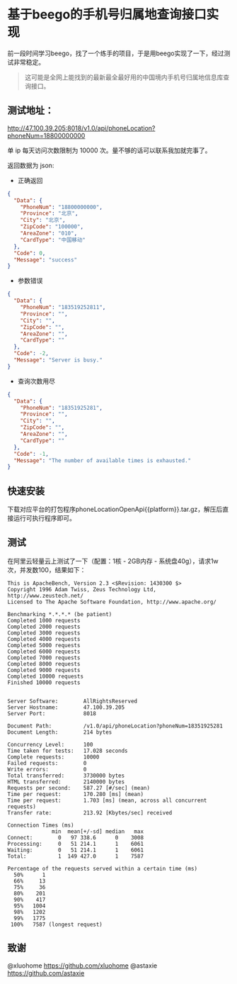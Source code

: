 # 基于beego的手机号归属地查询接口实现

前一段时间学习beego，找了一个练手的项目，于是用beego实现了一下，经过测试非常稳定。

> 这可能是全网上能找到的最新最全最好用的中国境内手机号归属地信息库查询接口。

## 测试地址：
http://47.100.39.205:8018/v1.0/api/phoneLocation?phoneNum=18800000000

单 ip 每天访问次数限制为 10000 次。量不够的话可以联系我加就完事了。

返回数据为 json:
- 正确返回
```json
{
  "Data": {
    "PhoneNum": "18800000000",
    "Province": "北京",
    "City": "北京",
    "ZipCode": "100000",
    "AreaZone": "010",
    "CardType": "中国移动"
  },
  "Code": 0,
  "Message": "success"
}
```
- 参数错误
```json
{
  "Data": {
    "PhoneNum": "183519252811",
    "Province": "",
    "City": "",
    "ZipCode": "",
    "AreaZone": "",
    "CardType": ""
  },
  "Code": -2,
  "Message": "Server is busy."
}
```

- 查询次数用尽
```json
{
  "Data": {
    "PhoneNum": "18351925281",
    "Province": "",
    "City": "",
    "ZipCode": "",
    "AreaZone": "",
    "CardType": ""
  },
  "Code": -1,
  "Message": "The number of available times is exhausted."
}
```

## 快速安装

下载对应平台的打包程序phoneLocationOpenApi{{platform}}.tar.gz，解压后直接运行可执行程序即可。

## 测试
在阿里云轻量云上测试了一下（配置：1核 - 2GB内存 - 系统盘40g），请求1w次，并发数100，结果如下：

```
This is ApacheBench, Version 2.3 <$Revision: 1430300 $>
Copyright 1996 Adam Twiss, Zeus Technology Ltd, http://www.zeustech.net/
Licensed to The Apache Software Foundation, http://www.apache.org/

Benchmarking *.*.*.* (be patient)
Completed 1000 requests
Completed 2000 requests
Completed 3000 requests
Completed 4000 requests
Completed 5000 requests
Completed 6000 requests
Completed 7000 requests
Completed 8000 requests
Completed 9000 requests
Completed 10000 requests
Finished 10000 requests


Server Software:        AllRightsReserved
Server Hostname:        47.100.39.205
Server Port:            8018

Document Path:          /v1.0/api/phoneLocation?phoneNum=18351925281
Document Length:        214 bytes

Concurrency Level:      100
Time taken for tests:   17.028 seconds
Complete requests:      10000
Failed requests:        0
Write errors:           0
Total transferred:      3730000 bytes
HTML transferred:       2140000 bytes
Requests per second:    587.27 [#/sec] (mean)
Time per request:       170.280 [ms] (mean)
Time per request:       1.703 [ms] (mean, across all concurrent requests)
Transfer rate:          213.92 [Kbytes/sec] received

Connection Times (ms)
              min  mean[+/-sd] median   max
Connect:        0   97 338.6      0    3008
Processing:     0   51 214.1      1    6061
Waiting:        0   51 214.1      1    6061
Total:          1  149 427.0      1    7587

Percentage of the requests served within a certain time (ms)
  50%      1
  66%     13
  75%     36
  80%    201
  90%    417
  95%   1004
  98%   1202
  99%   1775
 100%   7587 (longest request)

```

## 致谢

@xluohome https://github.com/xluohome
@astaxie https://github.com/astaxie